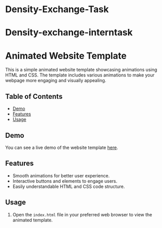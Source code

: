 ﻿# Density-Exchange-Task
# Density-exchange-interntask
# Animated Website Template

This is a simple animated website template showcasing animations using HTML and CSS. The template includes various animations to make your webpage more engaging and visually appealing.

## Table of Contents

- [Demo](#demo)
- [Features](#features)
- [Usage](#usage)

## Demo

You can see a live demo of the website template [here](https://stately-vacherin-e02c12.netlify.app/).

## Features

- Smooth animations for better user experience.
- Interactive buttons and elements to engage users.
- Easily understandable HTML and CSS code structure.

## Usage

1. Open the `index.html` file in your preferred web browser to view the animated template.

